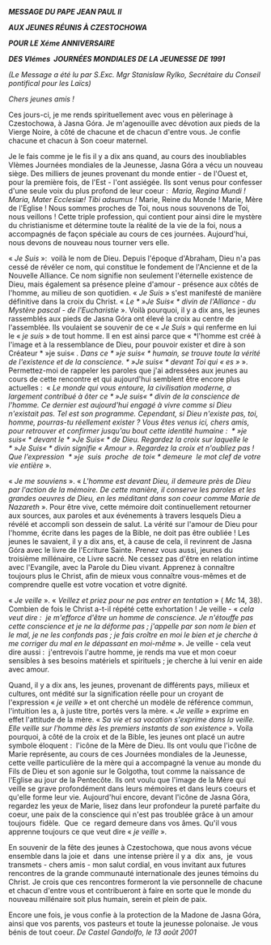 ***MESSAGE DU PAPE JEAN PAUL II***

***AUX JEUNES RÉUNIS À CZESTOCHOWA***

***POUR LE Xéme ANNIVERSAIRE***

***DES VIémes  JOURNÉES MONDIALES DE LA JEUNESSE DE 1991***

*(Le Message a été lu par S.Exc. Mgr Stanislaw Rylko, Secrétaire du Conseil pontifical pour les Laïcs)*

*Chers jeunes amis !*

Ces jours-ci, je me rends spirituellement avec vous en pèlerinage à Czestochowa, à Jasna Góra. Je m'agenouille avec dévotion aux pieds de la Vierge Noire, à côté de chacune et de chacun d'entre vous. Je confie chacune et chacun à Son coeur maternel.

Je le fais comme je le fis il y a dix ans quand, au cours des inoubliables VIèmes Journées mondiales de la Jeunesse, Jasna Góra a vécu un nouveau siège. Des milliers de jeunes provenant du monde entier - de l'Ouest et, pour la première fois, de l'Est - l'ont assiégée. Ils sont venus pour confesser d'une seule voix du plus profond de leur coeur :  *Maria, Regina Mundi ! Maria, Mater Ecclesiæ! Tibi adsumus !* Marie, Reine du Monde ! Marie, Mère de l'Eglise ! Nous sommes proches de Toi, nous nous souvenons de Toi, nous veillons ! Cette triple profession, qui contient pour ainsi dire le mystère du christianisme et détermine toute la réalité de la vie de la foi, nous a accompagnés de façon spéciale au cours de ces journées. Aujourd'hui, nous devons de nouveau nous tourner vers elle.

« *Je Suis* »:  voilà le nom de Dieu. Depuis l'époque d'Abraham, Dieu n'a pas cessé de révéler ce nom, qui constitue le fondement de l'Ancienne et de la Nouvelle Alliance. Ce nom signifie non seulement l'éternelle existence de Dieu, mais également sa présence pleine d'amour - présence aux côtés de l'homme, au milieu de son quotidien. « *Je Suis* » s'est manifesté de manière définitive dans la croix du Christ. « *Le * »Je Suis« * divin de l'Alliance - du Mystère pascal - de l'Eucharistie* ». Voilà pourquoi, il y a dix ans, les jeunes rassemblés aux pieds de Jasna Góra ont élevé la croix au centre de l'assemblée. Ils voulaient se souvenir de ce « *Je Suis* » qui renferme en lui le « *je suis* » de tout homme. Il en est ainsi parce que « *l'homme est créé à l'image et à la ressemblance de Dieu, pour pouvoir exister et dire à son Créateur * »je suis« *. Dans ce * »je suis« * humain, se trouve toute la vérité de l'existence et de la conscience. * »Je suis« * devant Toi qui « es »* ». Permettez-moi de rappeler les paroles que j'ai adressées aux jeunes au cours de cette rencontre et qui aujourd'hui semblent être encore plus actuelles :  « *Le monde qui vous entoure, la civilisation moderne, a largement contribué à ôter ce * »Je suis« * divin de la conscience de l'homme. Ce dernier est aujourd'hui engagé à vivre comme si Dieu n'existait pas. Tel est son programme. Cependant, si Dieu n'existe pas, toi, homme, pourras-tu réellement exister ? Vous êtes venus ici, chers amis, pour retrouver et confirmer jusqu'au bout cette identité humaine :  * »je suis« * devant le * »Je Suis« * de Dieu. Regardez la croix sur laquelle le * »Je Suis« * divin signifie « Amour ». Regardez la croix et n'oubliez pas ! Que l'expression  * »je  suis  proche  de toi« * demeure  le mot clef de votre vie entière* ».

« *Je me souviens* ». « *L'homme est devant Dieu, il demeure près de Dieu par l'action de la mémoire. De cette manière, il conserve les paroles et les grandes oeuvres de Dieu, en les méditant dans son coeur comme Marie de Nazareth* ». Pour être vive, cette mémoire doit continuellement retourner aux sources, aux paroles et aux événements à travers lesquels Dieu a révélé et accompli son dessein de salut. La vérité sur l'amour de Dieu pour l'homme, écrite dans les pages de la Bible, ne doit pas être oubliée ! Les jeunes le savaient, il y a dix ans, et, à cause de cela, il revinrent de Jasna Góra avec le livre de l'Ecriture Sainte. Prenez vous aussi, jeunes du troisième millénaire, ce Livre sacré. Ne cessez pas d'être en relation intime avec l'Evangile, avec la Parole du Dieu vivant. Apprenez à connaître toujours plus le Christ, afin de mieux vous connaître vous-mêmes et de comprendre quelle est votre vocation et votre dignité.

« *Je veille* ». « *Veillez et priez pour ne pas entrer en tentation* » ( *Mc* 14, 38). Combien de fois le Christ a-t-il répété cette exhortation ! Je veille - « *cela veut dire :  je m'efforce d'être un homme de conscience. Je n'étouffe pas cette conscience et je ne la déforme pas ; j'appelle par son nom le bien et le mal, je ne les confonds pas ; je fais croître en moi le bien et je cherche à me corriger du mal en le dépassant en moi-même* ». Je veille - cela veut dire aussi :  j'entrevois l'autre homme, je rends ma vue et mon coeur sensibles à ses besoins matériels et spirituels ; je cherche à lui venir en aide avec amour.

Quand, il y a dix ans, les jeunes, provenant de différents pays, milieux et cultures, ont médité sur la signification réelle pour un croyant de l'expression « *je veille* » et ont cherché un modèle de référence commun, l'intuition les a, à juste titre, portés vers la mère. « *Je veille* » exprime en effet l'attitude de la mère. « *Sa vie et sa vocation s'exprime dans la veille. Elle veille sur l'homme dès les premiers instants de son existence* ». Voila pourquoi, à côté de la croix et de la Bible, les jeunes ont placé un autre symbole éloquent :  l'icône de la Mère de Dieu. Ils ont voulu que l'icône de Marie représente, au cours de ces Journées mondiales de la Jeunesse, cette veille particulière de la mère qui a accompagné la venue au monde du Fils de Dieu et son agonie sur le Golgotha, tout comme la naissance de l'Eglise au jour de la Pentecôte. Ils ont voulu que l'image de la Mère qui veille se grave profondément dans leurs mémoires et dans leurs coeurs et qu'elle forme leur vie. Aujourd'hui encore, devant l'icône de Jasna Góra, regardez les yeux de Marie, lisez dans leur profondeur la pureté parfaite du coeur, une paix de la conscience qui n'est pas troublée grâce à un amour toujours  fidèle.  Que  ce  regard demeure dans vos âmes. Qu'il vous apprenne toujours ce que veut dire « *je veille* ».

En souvenir de la fête des jeunes à Czestochowa, que nous avons vécue ensemble dans la joie et  dans  une intense prière il y a  dix  ans,  je  vous transmets - chers amis - mon salut cordial, en vous invitant aux futures rencontres de la grande communauté internationale des jeunes témoins du Christ. Je crois que ces rencontres formeront la vie personnelle de chacune et chacun d'entre vous et contribueront à faire en sorte que le monde du nouveau millénaire soit plus humain, serein et plein de paix.

Encore une fois, je vous confie à la protection de la Madone de Jasna Góra, ainsi que vos parents, vos pasteurs et toute la jeunesse polonaise. Je vous bénis de tout coeur. *De Castel Gandolfo, le 13 août 2001*